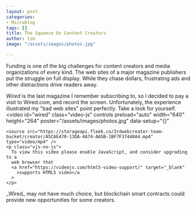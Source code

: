 ```yaml
---
layout: post
categories:
- Microblog
tags: []
title: The Squeeze On Content Creators
author: tim
image: "/assets/images/photos.jpg"

---
```

Funding is one of the big challenges for content creators and media organizations of every kind. The web sites of a major magazine publishers put the struggle on full display. While they chase dollars, frustrating ads and other distractions drive readers away.

_Wired_ is the last magazine I remember subscribing to, so I decided to pay a visit to Wired.com, and record the screen. Unfortunately, the experience illustrated my "bad web sites" point perfectly. Take a look for yourself.
<video
    id="wired"
    class="video-js"
    controls
    preload="auto"
    width="640"
    height="264"
    poster="/assets/images/photos.jpg"
    data-setup="{}"
  >
    <source src="https://storageapi.fleek.co/3rdwebcreator-team-bucket/creator/A5CAE470-13DA-4A74-AA5B-1BF7F37440A4.mp4" type="video/mp4" />
    <p class="vjs-no-js">
      To view this video please enable JavaScript, and consider upgrading to a
      web browser that
      <a href="https://videojs.com/html5-video-support/" target="_blank"
        >supports HTML5 video</a
      >
    </p>
  </video>
_Wired_ may not have much choice, but blockchain smart contracts could provide new opportunities for some creators.
